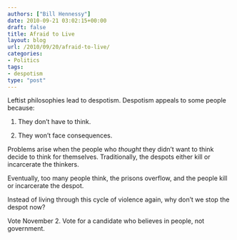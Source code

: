 ```yaml
---
authors: ["Bill Hennessy"]
date: 2010-09-21 03:02:15+00:00
draft: false
title: Afraid to Live
layout: blog
url: /2010/09/20/afraid-to-live/
categories:
- Politics
tags:
- despotism
type: "post"
---
```


Leftist philosophies lead to despotism. Despotism appeals to some people because:

 

1. They don’t have to think.

 

2. They won’t face consequences.

 

Problems arise when the people who _thought_ they didn’t want to think decide to think for themselves. Traditionally, the despots either kill or incarcerate the thinkers.

 

Eventually, too many people think, the prisons overflow, and the people kill or incarcerate the despot.

 

Instead of living through this cycle of violence again, why don’t we stop the despot now?

 

Vote November 2. Vote for a candidate who believes in people, not government. 
